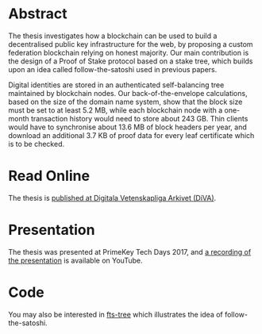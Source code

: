 Abstract
========

The thesis investigates how a blockchain can be used to build a decentralised public key infrastructure for the web, by proposing a custom federation blockchain relying on honest majority. Our main contribution is the design of a Proof of Stake protocol based on a stake tree, which builds upon an idea called follow-the-satoshi used in previous papers.

Digital identities are stored in an authenticated self-balancing tree maintained by blockchain nodes. Our back-of-the-envelope calculations, based on the size of the domain name system, show that the block size must be set to at least 5.2 MB, while each blockchain node with a one-month transaction history would need to store about 243 GB. Thin clients would have to synchronise about 13.6 MB of block headers per year, and download an additional 3.7 KB of proof data for every leaf certificate which is to be checked.

Read Online
===========

The thesis is [published at Digitala Vetenskapliga Arkivet (DiVA)](http://urn.kb.se/resolve?urn=urn:nbn:se:kth:diva-210912).

Presentation
============

The thesis was presented at PrimeKey Tech Days 2017, and [a recording of the presentation](https://www.youtube.com/watch?v=mpO8jqjHKSs) is available on YouTube.

Code
====

You may also be interested in [fts-tree](https://github.com/Realiserad/fts-tree) which illustrates the idea of follow-the-satoshi.
